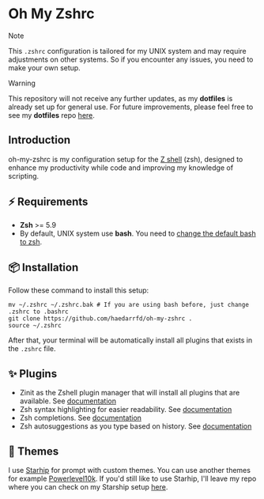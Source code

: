 # Oh My Zshrc

> [!NOTE]
> This `.zshrc` configuration is tailored for my UNIX system and may require adjustments on other systems. So if you encounter any issues, you need to make your own setup.

> [!WARNING]
> This repository will not receive any further updates, as my **dotfiles** is already set up for general use.  For future improvements, please feel free to see my **dotfiles** repo [here](https://github.com/haedarrfd/dotfiles.git).

## Introduction

oh-my-zshrc is my configuration setup for the [Z shell](https://en.wikipedia.org/wiki/Z_shell) (zsh), designed to enhance my productivity while code and improving my knowledge of scripting.

## ⚡️ Requirements

* **Zsh** >= 5.9
* By default, UNIX system use **bash**. You need to [change the default bash to zsh](https://swaroop-m.medium.com/how-to-change-the-default-bash-shell-to-zsh-on-linux-de7f80839b7a).

## 📦 Installation

Follow these command to install this setup:

```shell
mv ~/.zshrc ~/.zshrc.bak # If you are using bash before, just change .zshrc to .bashrc
git clone https://github.com/haedarrfd/oh-my-zshrc .
source ~/.zshrc
```

After that, your terminal will be automatically install all plugins that exists in the `.zshrc` file.

## ✨ Plugins

* Zinit as the Zshell plugin manager that will install all plugins that are available. See [documentation](https://github.com/zdharma-continuum/zinit)
* Zsh syntax highlighting for easier readability. See [documentation](https://github.com/zsh-users/zsh-syntax-highlighting)
* Zsh completions. See [documentation](https://github.com/zsh-users/zsh-completions)
* Zsh autosuggestions as you type based on history. See [documentation](https://github.com/zsh-users/zsh-autosuggestions)

## 🎨 Themes

I use [Starhip](https://starship.rs/) for prompt with custom themes. You can use another themes for example [Powerlevel10k](https://github.com/romkatv/powerlevel10k). If you'd still like to use Starhip, I'll leave my repo where you can check on my Starship setup [here](https://github.com/haedarrfd/oh-my-starship.git).
